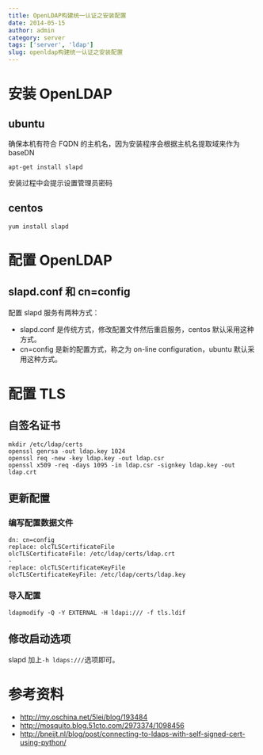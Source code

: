 ```yaml
---
title: OpenLDAP构建统一认证之安装配置
date: 2014-05-15
author: admin
category: server
tags: ['server', 'ldap']
slug: openldap构建统一认证之安装配置
---
```


# 安装 OpenLDAP

## ubuntu

确保本机有符合 FQDN 的主机名，因为安装程序会根据主机名提取域来作为 baseDN

    apt-get install slapd

安装过程中会提示设置管理员密码

## centos

    yum install slapd

# 配置 OpenLDAP

## slapd.conf 和 cn=config

配置 slapd 服务有两种方式：

- slapd.conf 是传统方式，修改配置文件然后重启服务，centos 默认采用这种方式。
- cn=config 是新的配置方式，称之为 on-line configuration，ubuntu 默认采用这种方式。

# 配置 TLS

## 自签名证书

    mkdir /etc/ldap/certs
    openssl genrsa -out ldap.key 1024
    openssl req -new -key ldap.key -out ldap.csr
    openssl x509 -req -days 1095 -in ldap.csr -signkey ldap.key -out ldap.crt

## 更新配置

### 编写配置数据文件

    dn: cn=config
    replace: olcTLSCertificateFile
    olcTLSCertificateFile: /etc/ldap/certs/ldap.crt
    -
    replace: olcTLSCertificateKeyFile
    olcTLSCertificateKeyFile: /etc/ldap/certs/ldap.key

### 导入配置

    ldapmodify -Q -Y EXTERNAL -H ldapi:/// -f tls.ldif

## 修改启动选项

slapd 加上`-h ldaps:///`选项即可。

# 参考资料

- http://my.oschina.net/5lei/blog/193484
- http://mosquito.blog.51cto.com/2973374/1098456
- http://bneijt.nl/blog/post/connecting-to-ldaps-with-self-signed-cert-using-python/
